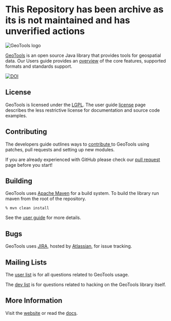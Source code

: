 # This Repository has been archive as its is not maintained and has unverified actions

![GeoTools logo](/geotools-logo.png)

[GeoTools](http://geotools.org) is an open source Java library that provides
 tools for geospatial data. Our Users guide provides an [overview](http://docs.geotools.org/latest/userguide/geotools.html) of the core features, supported formats and standards support.

[![DOI](https://zenodo.org/badge/DOI/10.5281/zenodo.5854676.svg)](https://doi.org/10.5281/zenodo.5854676)

## License

GeoTools is licensed under the [LGPL](http://www.gnu.org/licenses/lgpl.html). The user guide [license](http://docs.geotools.org/latest/userguide/welcome/license.html) page describes the less restrictive license for documentation and source code examples.

## Contributing

The developers guide outlines ways to [contribute ](http://docs.geotools.org/latest/developer/procedures/contribute.html) to GeoTools using patches, pull requests and setting up new modules.

If you are already experienced with GitHub please check our [pull request](http://docs.geotools.org/latest/developer/procedures/pull_requests.html) page before you start!

## Building

GeoTools uses [Apache Maven](http://maven.apache.org/) for a build system. To 
build the library run maven from the root of the repository.

    % mvn clean install

See the [user guide](http://docs.geotools.org/latest/userguide/build/index.html) 
for more details.

## Bugs

GeoTools uses [JIRA](https://osgeo-org.atlassian.net/browse/GEOT), hosted by 
[Atlassian](https://www.atlassian.com/), for issue tracking.

## Mailing Lists

The [user list](mailto:geotools-gt2-users@lists.sourceforge.net) is for all questions 
related to GeoTools usage. 

The [dev list](mailto:geotools-devel@lists.sourceforge.net) is for questions related 
to hacking on the GeoTools library itself.

## More Information

Visit the [website](http://geotools.org/) or read the [docs](http://docs.geotools.org/). 

